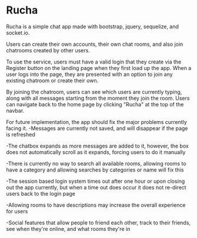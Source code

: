 # Rucha

Rucha is a simple chat app made with bootstrap, jquery, sequelize, and socket.io.

Users can create their own accounts, their own chat rooms, and also join chatrooms created by other users.

To use the service, users must have a valid login that they create via the Register button on the landing page when they first load up the app. When a user logs into the page, they are presented with an option to join any existing chatroom or create their own.

By joining the chatroom, users can see which users are currently typing, along with all messages starting from the moment they join the room. Users can navigate back to the home page by clicking "Rucha" at the top of the navbar.

For future implementation, the app should fix the major problems currently facing it. -Messages are currently not saved, and will disappear if the page is refreshed

-The chatbox expands as more messages are added to it, however, the box does not automatically scroll as it expands, forcing users to do it manually

-There is currently no way to search all available rooms, allowing rooms to have a category and allowing searches by categories or name will fix this

-The session based login system times out after one hour or upon closing out the app currently, but when a time out does occur it does not re-direct users back to the login page

-Allowing rooms to have descriptions may increase the overall experience for users

-Social features that allow people to friend each other, track to their friends, see when they're online, and what rooms they're in
